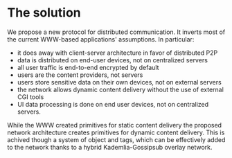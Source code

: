 # The solution

We propose a new protocol for distributed communication. It inverts most of
the current WWW-based applications' assumptions. In particular:
- it does away with client-server architecture in favor of distributed P2P
- data is distributed on end-user devices, not on centralized servers
- all user traffic is end-to-end encrypted by default
- users are the content providers, not servers
- users store sensitive data on their own devices, not on external servers
- the network allows dynamic content delivery without the use of external CGI
tools
- UI data processing is done on end user devices, not on centralized servers.

While the WWW created primitives for static content delivery the proposed
network architecture creates primitives for dynamic content delivery. This is
achived though a system of object and tags, which can be effectively added to
the network thanks to a hybrid Kademlia-Gossipsub overlay network.
